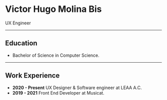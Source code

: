 # Victor Hugo Molina Bis

UX Engineer

---

## Education

* Bachelor of Science in Computer Science.  

---

## Work Experience

* **2020 - Present** UX Designer & Software engineer at LEAA A.C.
* **2019 - 2021** Front End Developer at Musicat.
